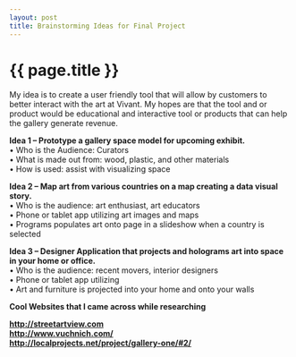```yaml
---
layout: post
title: Brainstorming Ideas for Final Project
---
```


{{ page.title }}
================

<p class="meta">

My idea is to create a user friendly tool that will allow by customers to better interact with the art at Vivant. My hopes are that the tool and or product would be educational and interactive tool or products that can help the gallery generate revenue.

<strong>Idea 1 – Prototype a gallery space model for upcoming exhibit. </strong><br />
         <tab> •	Who is the Audience: Curators <br />
          •	What is made out from: wood, plastic, and other materials<br />
          •	How is used: assist with visualizing space<br />

<strong>Idea 2 – Map art from various countries on a map creating a data visual story.</strong><br />
          •	Who is the audience: art enthusiast, art educators<br />
          •	Phone or tablet app utilizing art images and maps<br />
          •	Programs populates art onto page in a slideshow when a country is selected

<strong>Idea 3 – Designer Application that projects and holograms art into space in your home or office.</strong><br />
          •	Who is the audience: recent movers, interior designers<br />
          •	Phone or tablet app utilizing <br />
          •	Art and furniture is projected into your home and onto your walls

<strong>Cool Websites that I came across while researching</stong>

<a href="http://streetartview.com/">http://streetartview.com</a><br />
<a href="http://www.vuchnich.com/">http://www.vuchnich.com/</a><br />
<a href="http://localprojects.net/project/gallery-one/#2/">http://localprojects.net/project/gallery-one/#2/</a>



